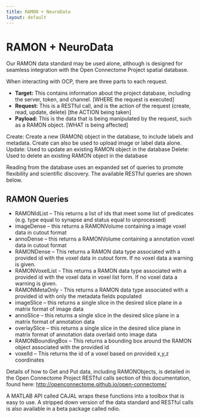 ```yaml
---
title: RAMON + NeuroData
layout: default
---
```


# RAMON + NeuroData

Our RAMON data standard may be used alone, although is designed for seamless
integration with the Open Connectome Project spatial database.

When interacting with OCP, there are three parts to each request.

- **Target:** This contains information about the project database, including the server, token, and channel.  [WHERE the request is executed]
- **Request:** This is a RESTful call, and is the action of the request (create, read, update, delete) [the ACTION being taken]
- **Payload:** This is the data that is being manipulated by the request, such as a RAMON object.  [WHAT is being affected]

Create:  Create a new (RAMON) object in the database, to include labels and metadata.  Create can also be used to upload image or label data alone.
Update:  Used to update an existing RAMON object in the database
Delete:  Used to delete an existing RAMON object in the database

Reading from the database uses an expanded set of queries to promote flexibility and scientific discovery.  The available RESTful queries are shown below.

## RAMON Queries

* RAMONIdList – This returns a list of ids that meet some list of predicates (e.g. type equal to synapse and status equal to unprocessed)
* imageDense – this returns a RAMONVolume containing a image voxel data in cutout format
* annoDense – this returns a RAMONVolume containing a annotation voxel data in cutout format
* RAMONDense – This returns a RAMON data type associated with a provided id with the voxel data in cutout form.  If no voxel data a warning is given.
* RAMONVoxelList - This returns a RAMON data type associated with a provided id with the voxel data in voxel list form.  If no voxel data a warning is given.
* RAMONMetaOnly - This returns a RAMON data type associated with a provided id with only the metadata fields populated
* imageSlice – this returns a single slice in the desired slice plane in a matrix format of image data
* annoSlice – this returns a single slice in the desired slice plane in a matrix format of annotation data
* overlaySlice – this returns a single slice in the desired slice plane in matrix format of annotation data overlaid onto image data
* RAMONBoundingBox – This returns a bounding box around the RAMON object associated with the provided id
* voxelId – This returns the id of a voxel based on provided x,y,z coordinates

Details of how to Get and Put data, including RAMONObjects, is detailed in the Open Connectome Project RESTful calls section of this documentation,
found here:  http://openconnectome.github.io/open-connectome/

A MATLAB API called CAJAL wraps these functions into a toolbox that is easy to use.
A stripped down version of the data standard and RESTful calls is also available in a beta package called ndio.
